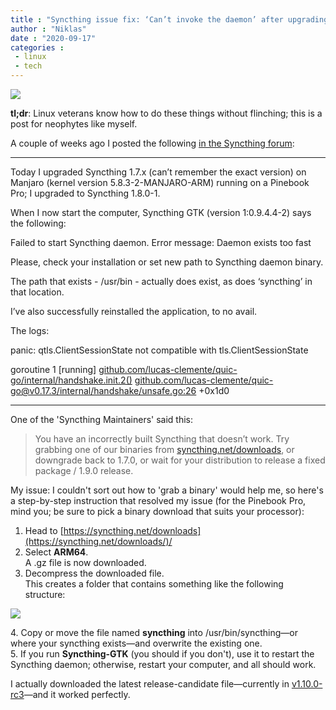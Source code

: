 ```yaml
---
title : "Syncthing issue fix: ‘Can’t invoke the daemon’ after upgrading from 1.7-1.8.0-1 on Pinebook Pro"
author : "Niklas"
date : "2020-09-17"
categories : 
 - linux
 - tech
---
```


![](https://niklasblog.com/wp-content/2880px-SyncthingLogoHorizontal.svg_-1.png)

**tl;dr**: Linux veterans know how to do these things without flinching; this is a post for neophytes like myself.

A couple of weeks ago I posted the following [in the Syncthing forum](https://forum.syncthing.net/t/cant-invoke-the-daemon-after-upgrading-from-1-7-1-8-0-1/):

* * *

Today I upgraded Syncthing 1.7.x (can’t remember the exact version) on Manjaro (kernel version 5.8.3-2-MANJARO-ARM) running on a Pinebook Pro; I upgraded to Syncthing 1.8.0-1.

When I now start the computer, Syncthing GTK (version 1:0.9.4.4-2) says the following:

Failed to start Syncthing daemon. Error message: Daemon exists too fast

Please, check your installation or set new path to Syncthing daemon binary.

The path that exists - /usr/bin - actually does exist, as does ‘syncthing’ in that location.

I’ve also successfully reinstalled the application, to no avail.

The logs:

panic: qtls.ClientSessionState not compatible with tls.ClientSessionState  
  
goroutine 1 \[running\] [github.com/lucas-clemente/quic-go/internal/handshake.init.2()](http://github.com/lucas-clemente/quic-go/internal/handshake.init.2()) [github.com/lucas-clemente/quic-go@v0.17.3/internal/handshake/unsafe.go:26](http://github.com/lucas-clemente/quic-go@v0.17.3/internal/handshake/unsafe.go:26) +0x1d0

* * *

One of the 'Syncthing Maintainers' said this:

> You have an incorrectly built Syncthing that doesn’t work. Try grabbing one of our binaries from [syncthing.net/downloads](http://syncthing.net/downloads), or downgrade back to 1.7.0, or wait for your distribution to release a fixed package / 1.9.0 release.

My issue: I couldn't sort out how to 'grab a binary' would help me, so here's a step-by-step instruction that resolved my issue (for the Pinebook Pro, mind you; be sure to pick a binary download that suits your processor):

1. Head to [https://syncthing.net/downloads](https://syncthing.net/downloads/)/
2. Select **ARM64**.  
    A .gz file is now downloaded.
3. Decompress the downloaded file.  
    This creates a folder that contains something like the following structure:

![](https://niklasblog.com/wp-content/image-55.png)

4\. Copy or move the file named **syncthing** into /usr/bin/syncthing—or where your syncthing exists—and overwrite the existing one.  
5\. If you run **Syncthing-GTK** (you should if you don't), use it to restart the Syncthing daemon; otherwise, restart your computer, and all should work.

I actually downloaded the latest release-candidate file—currently in [v1.10.0-rc3](https://github.com/syncthing/syncthing/releases/tag/v1.10.0-rc.3)—and it worked perfectly.
